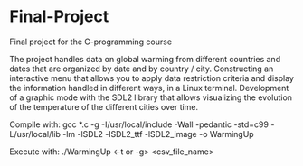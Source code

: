 # Final-Project
Final project for the C-programming course

The project handles data on global warming from different countries and dates that are organized by date and by country / city.
Constructing an interactive menu that allows you to apply data restriction criteria and display the information handled in different ways, in a Linux terminal.
Development of a graphic mode with the SDL2 library that allows visualizing the evolution of the temperature of the different cities over time.

Compile with:
  gcc *.c -g -I/usr/local/include -Wall -pedantic -std=c99 -L/usr/local/lib -lm -lSDL2 -lSDL2_ttf -lSDL2_image -o WarmingUp
  
Execute with:
  ./WarmingUp <-t or -g> <csv_file_name>


